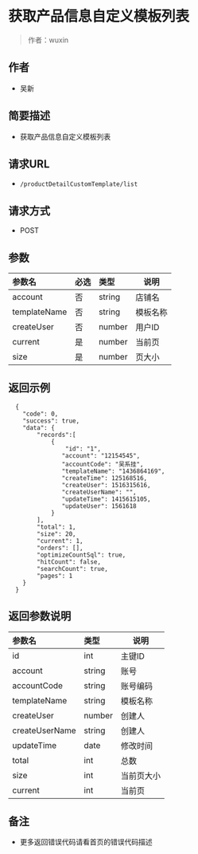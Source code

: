# 获取产品信息自定义模板列表

> 作者：wuxin

## 作者
- 吴新
    
## 简要描述

- 获取产品信息自定义模板列表

## 请求URL
- `/productDetailCustomTemplate/list`
  
## 请求方式
- POST 

## 参数

|参数名|必选|类型|说明|
|:----    |:---|:----- |-----   |
|account |否  |string |店铺名   |
|templateName |否  |string | 模板名称    |
|createUser |否  |number | 用户ID |
|current |是|number|当前页|
|size |是|number|页大小|


## 返回示例 

``` 
  {
    "code": 0,
	"success": true,
    "data": {
		"records":[
			{
				"id": "1",
			   "account": "12154545",
			   "accountCode": "吴系挂",
			   "templateName": "1436864169",
			   "createTime": 125168516,
			   "createUser": 1516315616,
			   "createUserName": "",
			   "updateTime": 1415615105,
			   "updateUser": 1561618
			}
		],
		"total": 1,
        "size": 20,
        "current": 1,
        "orders": [],
        "optimizeCountSql": true,
        "hitCount": false,
        "searchCount": true,
        "pages": 1
    }
  }
```

## 返回参数说明 

|参数名|类型|说明|
|:-----  |:-----|-----|
|id |int   | 主键ID  |
|account |string   | 账号  |
|accountCode |string   | 账号编码  |
|templateName |string   | 模板名称  |
|createUser |number   | 创建人  |
|createUserName | string | 创建人 |
|updateTime |date   | 修改时间  |
|total |int   | 总数  |
|size |int   | 当前页大小  |
|current |int   | 当前页  |


## 备注 

- 更多返回错误代码请看首页的错误代码描述